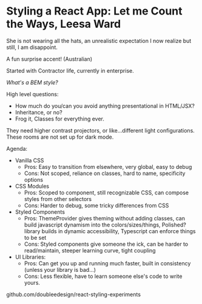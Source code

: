 # Styling a React App: Let me Count the Ways, Leesa Ward
She is not wearing all the hats, an unrealistic expectation I now realize but still, I am disappoint. 

A fun surprise accent! (Australian)

Started with Contractor life, currently in enterprise.

*What's a BEM style?*

High level questions:
- How much do you/can you avoid anything presentational in HTML/JSX?
- Inheritance, or no?
- Frog it, Classes for everything ever. 

They need higher contrast projectors, or like...different light configurations. These rooms are not set up for dark mode.

Agenda:
- Vanilla CSS
    - Pros: Easy to transition from elsewhere, very global, easy to debug
    - Cons: Not scoped, reliance on classes, hard to name, specificity options
- CSS Modules
    - Pros: Scoped to component, still recognizable CSS, can compose styles from other selectors
    - Cons: Harder to debug, some tricky differences from CSS
- Styled Components
    - Pros: ThemeProvider gives theming without adding classes, can build javascript dynamism into the colors/sizes/things, Polished? library builds in dynamic accessibility, Typescript can enforce things to be set
    - Cons: Styled components give someone the ick, can be harder to read/maintain, steeper learning curve, tight coupling
- UI Libraries:
    - Pros: Can get you up and running much faster, built in consistency (unless your library is bad...)
    - Cons: Less flexible, have to learn someone else's code to write yours.

github.com/doubleedesign/react-styling-experiments